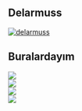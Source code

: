 <p align="left">
  <h2>Delarmuss</h2>
  
  [![delarmuss](https://github-readme-stats.vercel.app/api/top-langs/?username=delarmuss)](https://github.com/delarmuss)
</p> 

<p align="left">
    <h2>Buralardayım</h2>
    <a target="_blank" href="https://discordapp.com/users/705186989728858164">
      <img src="https://img.shields.io/badge/Discord-Delarmuss-7289DA?style=for-the-badge&logo=discord&logoColor=7289DA&logoWidth=20&labelColor=000'">
    </a>
    <br />
    <a target="_blank" href="https://www.youtube.com/channel/UCydD_5R--qyHmuUtRogeYBA">
      <img src="https://img.shields.io/badge/Youtube-Delarmuss-FF0000?style=for-the-badge&logo=youtube">
    </a>
    <br />
    <a target="_blank" href="https://www.twitch.tv/delarmuss">
      <img src="https://img.shields.io/badge/Twitch-Delarmuss-9147FF?style=for-the-badge&logo=twitch">
    </a>
    <br />
    <a target="_blank" href="https://github.com/Delarmuss">
      <img src="https://img.shields.io/github/followers/Delarmuss?color=1DA1F2&logo=github&label=Followers&style=for-the-badge">
    </a>
</p>
